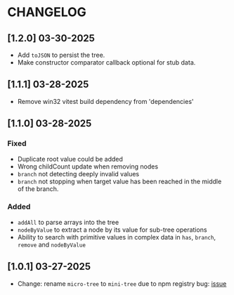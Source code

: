 # CHANGELOG

## [1.2.0] 03-30-2025

- Add `toJSON` to persist the tree.
- Make constructor comparator callback optional for stub data.

## [1.1.1] 03-28-2025

- Remove win32 vitest build dependency from 'dependencies'

## [1.1.0] 03-28-2025

### Fixed

- Duplicate root value could be added
- Wrong childCount update when removing nodes
- `branch` not detecting deeply invalid values
- `branch` not stopping when target value has been reached in the middle of the branch.

### Added

- `addAll` to parse arrays into the tree
- `nodeByValue` to extract a node by its value for sub-tree operations
- Ability to search with primitive values in complex data in `has`, `branch`, `remove` and `nodeByValue`

## [1.0.1] 03-27-2025

- Change: rename `micro-tree` to `mini-tree` due to npm registry bug: [issue](https://github.com/npm/cli/issues/8194)
